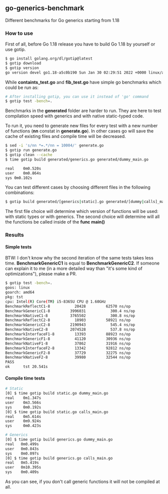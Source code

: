 <h2> go-generics-benchmark </h1>
Different benchmarks for Go generics starting from 1.18

<h3> How to use </h3>

First of all, before Go 1.18 release you have to build
Go 1.18 by yourself or use gotip.
```Bash
$ go install golang.org/dl/gotip@latest
$ gotip download
$ gotip version
go version devel go1.18-a5c0b190 Sun Jan 30 02:29:51 2022 +0000 linux/amd64
```

While **containts_test.go** and **fib_test.go** have simple
go benchmarks which could be run as:
```Bash
# After installing gotip, you can use it instead of 'go' command
$ gotip test -bench=.
```

Benchmarks in the **generated** folder are harder to run.
They are here to test compilation speed with generics and 
with native static-typed code.

To run it, you need to generate new files for every test with 
a new number of functions (**nn** constat in **generate.go**).
In other cases go will save the cache of existing files and compile
time will be decreased.

```Bash
$ sed -i 's/nn *=.*/nn = 10004/' generate.go
$ gotip run generate.go
$ gotip clean --cache 
$ time gotip build generated/generics.go generated/dummy_main.go

real	0m0.520s
user	0m0.864s
sys	0m0.102s
```

You can test different cases by choosing different files
in the following combinations:
```Bash
$ gotip build generated/[generics|static].go generated/[dummy|calls]_main.go
```

The first file choice will determine which version of functions 
will be used: with static types or with generics.
The second choice will determine will all the functions be called
inside of the **func main()**

<h3> Results </h3>

<h4> Simple tests </h4>

BTW: I don't know why the second iteration of the same
tests takes less time. **BenchmarkGenericC1** is equal
to **BenchmarkGenericC2**. If someone can explain
it to me (in a more detailed way than "it's some kind
of optimizations"), please make a PR.

```Bash
$ gotip test -bench=.
goos: linux
goarch: amd64
pkg: tst
cpu: Intel(R) Core(TM) i5-8365U CPU @ 1.60GHz
BenchmarkReflectC1-8     	   20428	     62570 ns/op
BenchmarkGenericC1-8     	 3996031	       300.4 ns/op
BenchmarkNativeC1-8      	 3765502	       300.8 ns/op
BenchmarkReflectC2-8     	   18903	     58921 ns/op
BenchmarkGenericC2-8     	 2190943	       545.4 ns/op
BenchmarkNativeC2-8      	 2074528	       537.8 ns/op
BenchmarkInterfaceF1-8   	   13393	     88923 ns/op
BenchmarkGenericF1-8     	   41120	     30936 ns/op
BenchmarkNativeF1-8      	   37862	     31916 ns/op
BenchmarkInterfaceF2-8   	   13342	     92812 ns/op
BenchmarkGenericF2-8     	   37729	     32275 ns/op
BenchmarkNativeF2-8      	   39980	     32544 ns/op
PASS
ok  	tst	20.541s
```

<h4> Compile time tests </h4>

```Bash
# Static
[0] $ time gotip build static.go dummy_main.go 
real	0m1.347s
user	0m3.566s
sys     0m0.192s
[0] $ time gotip build static.go calls_main.go 
real    0m5.614s
user    0m9.924s
sys     0m0.423s

# Generics
[0] $ time gotip build generics.go dummy_main.go 
real   0m0.499s
user   0m0.843s
sys    0m0.097s
[0] $ time gotip build generics.go calls_main.go 
real   0m5.419s
user   0m10.395s
sys    0m0.409s
```
As you can see, if you don't call generic functions it will
not be compiled at all.
